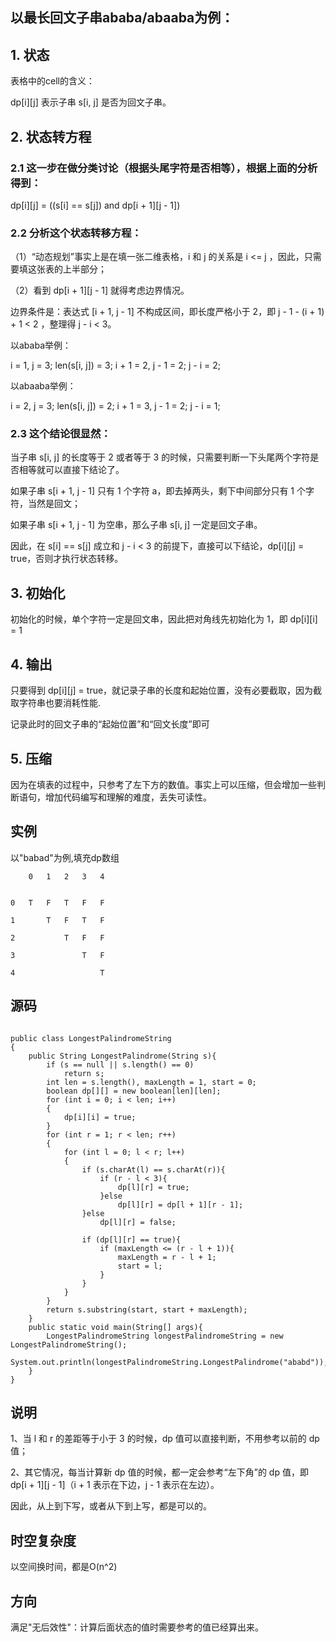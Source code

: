 ## 以最长回文子串ababa/abaaba为例：

## 1. 状态
表格中的cell的含义：

dp[i][j] 表示子串 s[i, j] 是否为回文子串。

## 2. 状态转方程
### 2.1 这一步在做分类讨论（根据头尾字符是否相等），根据上面的分析得到：

dp[i][j] = ((s[i] == s[j]) and dp[i + 1][j - 1])

### 2.2 分析这个状态转移方程：

（1）“动态规划”事实上是在填一张二维表格，i 和 j 的关系是 i <= j ，因此，只需要填这张表的上半部分；

（2）看到 dp[i + 1][j - 1] 就得考虑边界情况。

边界条件是：表达式 [i + 1, j - 1] 不构成区间，即长度严格小于 2，即 j - 1 - (i + 1) + 1 < 2 ，整理得 j - i < 3。

以ababa举例：

i = 1, j = 3; len(s[i, j]) = 3; i + 1 = 2, j - 1 = 2; j - i = 2;

以abaaba举例：
 
i = 2, j = 3; len(s[i, j]) = 2;  i + 1 = 3, j - 1 = 2; j - i = 1;

### 2.3 这个结论很显然：

当子串 s[i, j] 的长度等于 2 或者等于 3 的时候，只需要判断一下头尾两个字符是否相等就可以直接下结论了。

如果子串 s[i + 1, j - 1] 只有 1 个字符 a，即去掉两头，剩下中间部分只有 1 个字符，当然是回文；

如果子串 s[i + 1, j - 1] 为空串，那么子串 s[i, j] 一定是回文子串。

因此，在 s[i] == s[j] 成立和 j - i < 3 的前提下，直接可以下结论，dp[i][j] = true，否则才执行状态转移。


## 3. 初始化
初始化的时候，单个字符一定是回文串，因此把对角线先初始化为 1，即 dp[i][i] = 1 

## 4. 输出
只要得到 dp[i][j] = true，就记录子串的长度和起始位置，没有必要截取，因为截取字符串也要消耗性能.

记录此时的回文子串的“起始位置”和“回文长度”即可

## 5. 压缩
因为在填表的过程中，只参考了左下方的数值。事实上可以压缩，但会增加一些判断语句，增加代码编写和理解的难度，丢失可读性。

## 实例
以"babad"为例,填充dp数组

        0   1   2   3   4
    

    0   T   F   T   F   F

    1       T   F   T   F

    2           T   F   F

    3               T   F

    4                   T
    
 
## 源码
```

public class LongestPalindromeString
{
    public String LongestPalindrome(String s){
        if (s == null || s.length() == 0)
            return s;
        int len = s.length(), maxLength = 1, start = 0;
        boolean dp[][] = new boolean[len][len];
        for (int i = 0; i < len; i++)
        {
            dp[i][i] = true;
        }
        for (int r = 1; r < len; r++)
        {
            for (int l = 0; l < r; l++)
            {
                if (s.charAt(l) == s.charAt(r)){
                    if (r - l < 3){
                        dp[l][r] = true;
                    }else
                        dp[l][r] = dp[l + 1][r - 1];
                }else
                    dp[l][r] = false;

                if (dp[l][r] == true){
                    if (maxLength <= (r - l + 1)){
                        maxLength = r - l + 1;
                        start = l;
                    }
                }
            }
        }
        return s.substring(start, start + maxLength);
    }
    public static void main(String[] args){
        LongestPalindromeString longestPalindromeString = new LongestPalindromeString();
        System.out.println(longestPalindromeString.LongestPalindrome("ababd"));
    }
}
```
## 说明

1、当  l 和 r 的差距等于小于 3 的时候，dp 值可以直接判断，不用参考以前的 dp 值；

2、其它情况，每当计算新 dp 值的时候，都一定会参考“左下角”的 dp 值，即 dp[i + 1][j - 1]（i + 1 表示在下边，j - 1 表示在左边）。

因此，从上到下写，或者从下到上写，都是可以的。

## 时空复杂度
以空间换时间，都是O(n^2)

## 方向
满足"无后效性"：计算后面状态的值时需要参考的值已经算出来。


